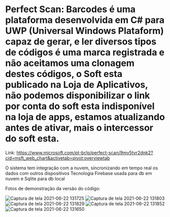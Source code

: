 # Perfect Scan: Barcodes é uma plataforma desenvolvida em C# para UWP (Universal Windows Plataform) capaz de gerar, e ler diversos tipos de códigos é uma marca registrada e não aceitamos uma clonagem destes códigos, o Soft esta publicado na Loja de Aplicativos, não podemos disponibilizar o link por conta do soft esta indisponível na loja de apps, estamos atualizando antes de ativar, mais o intercessor do soft esta.
Link: https://www.microsoft.com/pt-br/p/perfect-scan/9mv5tvr2dnk2?cid=msft_web_chart&activetab=pivot:overviewtab

O sistema tem integração com a nuvem, sincronizando em tempo real os dados com outros dispositivos
Tecnologia Firebase usada para db em nuvem e Sqlite para db local

Fotos de demonstração da versão do código:

![Captura de tela 2021-06-22 131725](https://user-images.githubusercontent.com/34573915/122964031-3df7c780-d35d-11eb-94a5-54db7a637c4c.jpg)
![Captura de tela 2021-06-22 131803](https://user-images.githubusercontent.com/34573915/122964037-3e905e00-d35d-11eb-8e1d-8d403ccd1537.jpg)
![Captura de tela 2021-06-22 131829](https://user-images.githubusercontent.com/34573915/122964041-3f28f480-d35d-11eb-9c4a-91c1a046f2b1.jpg)
![Captura de tela 2021-06-22 131852](https://user-images.githubusercontent.com/34573915/122964044-3f28f480-d35d-11eb-85ee-766ef0241b68.jpg)
![Captura de tela 2021-06-22 131650](https://user-images.githubusercontent.com/34573915/122964059-42bc7b80-d35d-11eb-8c81-a42b7286988c.jpg)

